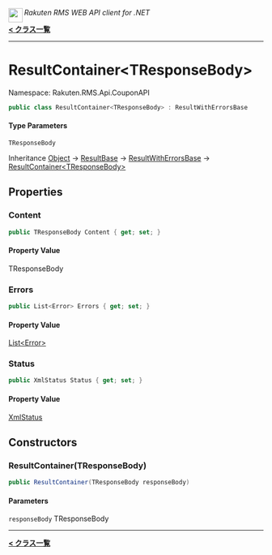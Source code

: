 <img align="left" style="height: 2em;" src="https://webservice.rakuten.co.jp/favicon.ico"><em>Rakuten RMS WEB API client for .NET</em>

[**< クラス一覧**](./)
- - -

# ResultContainer&lt;TResponseBody&gt;

Namespace: Rakuten.RMS.Api.CouponAPI

```csharp
public class ResultContainer<TResponseBody> : ResultWithErrorsBase
```

#### Type Parameters

`TResponseBody`<br>

Inheritance [Object](https://docs.microsoft.com/en-us/dotnet/api/system.object) → [ResultBase](./rakuten.rms.api.xml.resultbase) → [ResultWithErrorsBase](./rakuten.rms.api.couponapi.resultwitherrorsbase) → [ResultContainer&lt;TResponseBody&gt;](./rakuten.rms.api.couponapi.resultcontainer-1)

## Properties

### <a id="properties-content"/>**Content**

```csharp
public TResponseBody Content { get; set; }
```

#### Property Value

TResponseBody<br>

### <a id="properties-errors"/>**Errors**

```csharp
public List<Error> Errors { get; set; }
```

#### Property Value

[List&lt;Error&gt;](https://docs.microsoft.com/en-us/dotnet/api/system.collections.generic.list-1)<br>

### <a id="properties-status"/>**Status**

```csharp
public XmlStatus Status { get; set; }
```

#### Property Value

[XmlStatus](./rakuten.rms.api.xml.xmlstatus)<br>

## Constructors

### <a id="constructors-.ctor"/>**ResultContainer(TResponseBody)**

```csharp
public ResultContainer(TResponseBody responseBody)
```

#### Parameters

`responseBody` TResponseBody<br>


- - -
[**< クラス一覧**](./)
